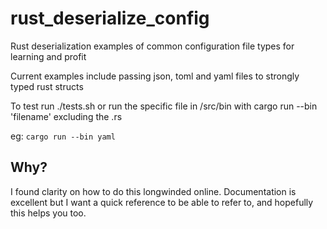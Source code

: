 # rust_deserialize_config
Rust deserialization examples of common configuration file types for learning and profit

Current examples include passing json, toml and yaml files to strongly typed rust structs

To test run ./tests.sh or run the specific file in /src/bin with cargo run --bin 'filename' excluding the .rs

eg:
`cargo run --bin yaml`

## Why?
I found clarity on how to do this longwinded online. Documentation is excellent but I want a quick reference to
be able to refer to, and hopefully this helps you too.
